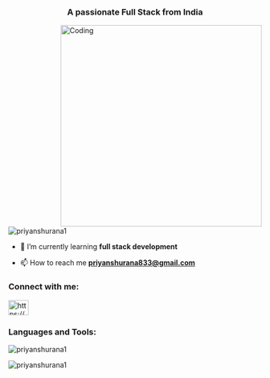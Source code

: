 <h3 align="center">A passionate Full Stack from India</h3>
<img align="right" alt="Coding" width="400" src="https://camo.githubusercontent.com/5ddf73ad3a205111cf8c686f687fc216c2946a75005718c8da5b837ad9de78c9/68747470733a2f2f7468756d62732e6766796361742e636f6d2f4576696c4e657874446576696c666973682d736d616c6c2e676966">

<p align="left"> <img src="https://komarev.com/ghpvc/?username=priyanshurana1&label=Profile%20views&color=0e75b6&style=flat" alt="priyanshurana1" /> </p>

- 🌱 I’m currently learning **full stack development**

- 📫 How to reach me **priyanshurana833@gmail.com**

<h3 align="left">Connect with me:</h3>
<p align="left">
<a href="https://linkedin.com/in/https://www.linkedin.com/in/priyanshu-rana-47a832203/" target="blank"><img align="center" src="https://raw.githubusercontent.com/rahuldkjain/github-profile-readme-generator/master/src/images/icons/Social/linked-in-alt.svg" alt="https://www.linkedin.com/in/priyanshu-rana-47a832203/" height="30" width="40" /></a>
</p>

<h3 align="left">Languages and Tools:</h3>


<p><img align="center" src="https://github-readme-stats.vercel.app/api/top-langs?username=priyanshurana1&show_icons=true&locale=en&layout=compact" alt="priyanshurana1" /></p>

<p><img align="center" src="https://github-readme-streak-stats.herokuapp.com/?user=priyanshurana1&" alt="priyanshurana1" /></p>
